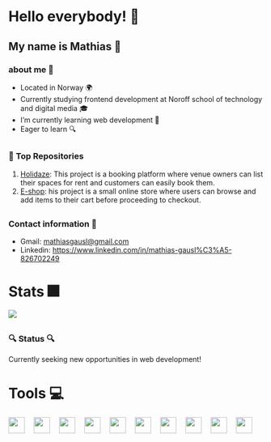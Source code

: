# Hello everybody! 👋

## My name is Mathias :raising_hand:

### about me :dog:

- Located in Norway :earth_africa:
- Currently studying frontend development at Noroff school of technology and digital media :mortar_board:
- I’m currently learning web development :rocket:
- Eager to learn :mag:

##

### :rocket: Top Repositories

1. [Holidaze](https://github.com/mathiasg12/exam-2-holidaze): This project is a booking platform where venue owners can list their spaces for rent and customers can easily book them.
2. [E-shop](https://github.com/mathiasg12/react-ca-mathiasg): his project is a small online store where users can browse and add items to their cart before proceeding to checkout.

##

### Contact information :iphone:

- Gmail: mathiasgausl@gmail.com
- Linkedin: https://www.linkedin.com/in/mathias-gausl%C3%A5-826702249

##

# Stats :fireworks:

<img src= "https://github-readme-stats.vercel.app/api?username=mathiasg12&theme=synthwave"></img>

##

### 🔍 Status 🔍

Currently seeking new opportunities in web development!

##

# Tools :computer:

<img align="left" width="32px" src="https://cdn.jsdelivr.net/gh/devicons/devicon/icons/javascript/javascript-original.svg"/>
<img align="left" width="32px" style="padding-left:15px" src="https://cdn.jsdelivr.net/gh/devicons/devicon/icons/figma/figma-original.svg"/>
<img align="left" width="32px" style="padding-left:15px" src="https://cdn.jsdelivr.net/gh/devicons/devicon/icons/html5/html5-original.svg"/>
<img align="left" width="32px" style="padding-left:15px" src="https://cdn.jsdelivr.net/gh/devicons/devicon/icons/css3/css3-original.svg"></img>   
<img align="left" width="32px" style="padding-left:15px" src="https://cdn.jsdelivr.net/gh/devicons/devicon/icons/react/react-original.svg
"></img>
<img align="left" width="32px" style="padding-left:15px" src="https://cdn.jsdelivr.net/gh/devicons/devicon/icons/github/github-original.svg
"></img>
<img align="left" width="32px" style="padding-left:15px" src="https://cdn.jsdelivr.net/gh/devicons/devicon/icons/sass/sass-original.svg"></img>
<img align="left" width="32px" style="padding-left:15px" src="https://cdn.jsdelivr.net/gh/devicons/devicon/icons/netlify/netlify-original.svg
"></img>
<img align="left" width="32px" style="padding-left:15px" src="https://cdn.jsdelivr.net/gh/devicons/devicon/icons/bootstrap/bootstrap-original.svg
"></img>
<img align="left" width="32px" style="padding-left:15px" src="https://cdn.jsdelivr.net/gh/devicons/devicon/icons/visualstudio/visualstudio-plain.svg
"></img>

